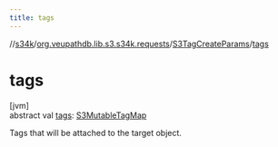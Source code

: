 ```yaml
---
title: tags
---
```

//[s34k](../../../index.html)/[org.veupathdb.lib.s3.s34k.requests](../index.html)/[S3TagCreateParams](index.html)/[tags](tags.html)



# tags



[jvm]\
abstract val [tags](tags.html): [S3MutableTagMap](../../org.veupathdb.lib.s3.s34k.fields.tags/-s3-mutable-tag-map/index.html)



Tags that will be attached to the target object.




